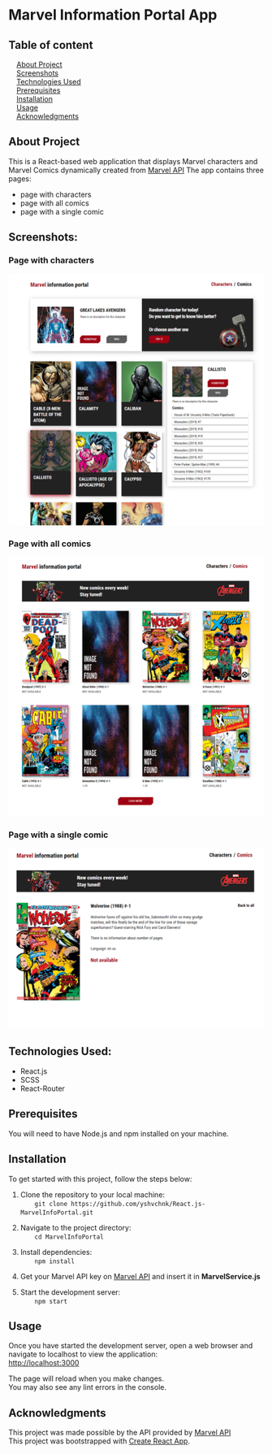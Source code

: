 # Marvel Information Portal App

## Table of content

&nbsp;&nbsp;&nbsp; [About Project](#about-project)\
&nbsp;&nbsp;&nbsp; [Screenshots](#screenshots)\
&nbsp;&nbsp;&nbsp; [Technologies Used](#technologies-used)\
&nbsp;&nbsp;&nbsp; [Prerequisites](#prerequisites)\
&nbsp;&nbsp;&nbsp; [Installation](#installation)\
&nbsp;&nbsp;&nbsp; [Usage](#usage)\
&nbsp;&nbsp;&nbsp; [Acknowledgments](#acknowledgments)

## About Project

This is a React-based web application that displays Marvel characters and Marvel Comics dynamically created from [Marvel API](https://developer.marvel.com/)
The app contains three pages:

-   page with characters
-   page with all comics
-   page with a single comic

## Screenshots:

### Page with characters

![marvel-first-page](./screenshots/marvel-first-page.png)

### Page with all comics

![marvel-second-page](./screenshots/marvel-second-page.png)

### Page with a single comic

![marvel-third-page](./screenshots/marvel-third-page.png)

## Technologies Used:

-   React.js
-   SCSS
-   React-Router

## Prerequisites

You will need to have Node.js and npm installed on your machine.

## Installation

To get started with this project, follow the steps below:

1. Clone the repository to your local machine:\
   &nbsp;&nbsp;&nbsp;&nbsp;&nbsp;&nbsp; `git clone https://github.com/yshvchnk/React.js-MarvelInfoPortal.git`

2. Navigate to the project directory:\
   &nbsp;&nbsp;&nbsp;&nbsp;&nbsp;&nbsp; `cd MarvelInfoPortal`

3. Install dependencies:\
   &nbsp;&nbsp;&nbsp;&nbsp;&nbsp;&nbsp; `npm install`

4. Get your Marvel API key on [Marvel API](https://developer.marvel.com/) and insert it in **MarvelService.js**

5. Start the development server:\
   &nbsp;&nbsp;&nbsp;&nbsp;&nbsp;&nbsp; `npm start`

## Usage

Once you have started the development server, open a web browser and navigate to localhost to view the application:\
[http://localhost:3000](http://localhost:3000)

The page will reload when you make changes.\
You may also see any lint errors in the console.

## Acknowledgments

This project was made possible by the API provided by [Marvel API](https://developer.marvel.com/)\
This project was bootstrapped with [Create React App](https://github.com/facebook/create-react-app).
